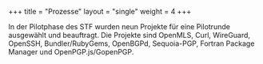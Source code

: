 +++
title = "Prozesse"
layout = "single"
weight = 4
+++

In der Pilotphase des STF wurden neun Projekte für eine Pilotrunde
ausgewählt und beauftragt. Die Projekte sind OpenMLS, Curl, WireGuard,
OpenSSH, Bundler/RubyGems, OpenBGPd, Sequoia-PGP, Fortran Package
Manager und OpenPGP.js/GopenPGP.